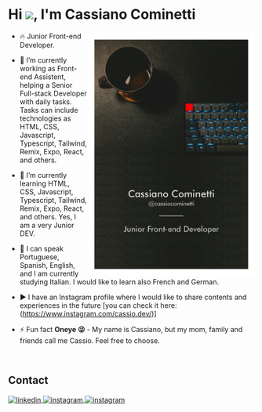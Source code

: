 <h1 align="left">Hi <img src="https://raw.githubusercontent.com/kaueMarques/kaueMarques/master/hi.gif" height="30px">, I'm Cassiano Cominetti</h1>

<img align="right" height="500em" src="./assets/card.png">

- 🔥 Junior Front-end Developer.

- 🔭 I’m currently working as Front-end Assistent, helping a Senior Full-stack Developer with daily tasks. Tasks can include technologies as HTML, CSS, Javascript, Typescript, Tailwind, Remix, Expo, React, and others.

- 🌱 I’m currently learning HTML, CSS, Javascript, Typescript, Tailwind, Remix, Expo, React, and others. Yes, I am a very Junior DEV.

- 💬 I can speak Portuguese, Spanish, English, and I am currently studying Italian. I would like to learn also French and German.

- ▶️ I have an Instagram profile where I would like to share contents and experiences in the future [you can check it here: (https://www.instagram.com/cassio.dev/)]

- ⚡ Fun fact **Oneye 😜** - My name is Cassiano, but my mom, family and friends call me Cassio. Feel free to choose.

<br>

## Contact

<p align="left">
<a href="https://www.linkedin.com/in/cassianocominetti/" target="_blank">
  <img align="center" src="https://img.shields.io/badge/-cassianocominetti-05122A?style=flat&logo=linkedin" alt="linkedin"/>
</a>
<a href="https://github.com/Cassiocominetti" target="_blank">
 <img align="center" src="https://img.shields.io/badge/-cassiocominetti-05122A?style=flat&logo=github" alt="instagram"/>
</a>
<a href="https://www.instagram.com/cassio.dev/" target="_blank">
 <img align="center" src="https://img.shields.io/badge/-cassio.dev-05122A?style=flat&logo=instagram" alt="instagram"/>
</a>
</p>
